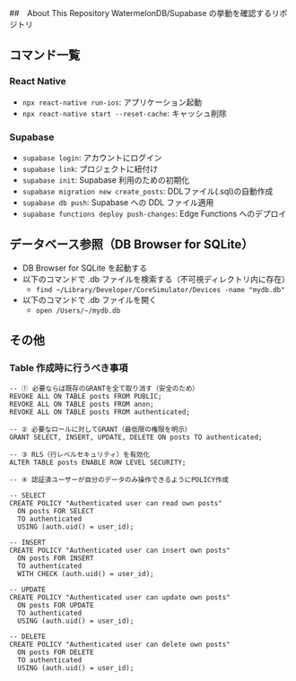 ##　About This Repository
WatermelonDB/Supabase の挙動を確認するリポジトリ

## コマンド一覧
### React Native
- `npx react-native run-ios`: アプリケーション起動
- `npx react-native start --reset-cache`: キャッシュ削除

### Supabase
- `supabase login`: アカウントにログイン
- `supabase link`: プロジェクトに紐付け
- `supabase init`: Supabase 利用のための初期化
- `supabase migration new create_posts`: DDLファイル(.sql)の自動作成
- `supabase db push`: Supabase への DDL ファイル適用
- `supabase functions deploy push-changes`: Edge Functions へのデプロイ

## データベース参照（DB Browser for SQLite）
- DB Browser for SQLite を起動する
- 以下のコマンドで .db ファイルを検索する（不可視ディレクトリ内に存在）
  - `find ~/Library/Developer/CoreSimulator/Devices -name "mydb.db"`
- 以下のコマンドで .db ファイルを開く
  - `open /Users/~/mydb.db`

## その他
### Table 作成時に行うべき事項
```
-- ① 必要ならば既存のGRANTを全て取り消す（安全のため）
REVOKE ALL ON TABLE posts FROM PUBLIC;
REVOKE ALL ON TABLE posts FROM anon;
REVOKE ALL ON TABLE posts FROM authenticated;

-- ② 必要なロールに対してGRANT（最低限の権限を明示）
GRANT SELECT, INSERT, UPDATE, DELETE ON posts TO authenticated;

-- ③ RLS（行レベルセキュリティ）を有効化
ALTER TABLE posts ENABLE ROW LEVEL SECURITY;

-- ④ 認証済ユーザーが自分のデータのみ操作できるようにPOLICY作成

-- SELECT
CREATE POLICY "Authenticated user can read own posts"
  ON posts FOR SELECT
  TO authenticated
  USING (auth.uid() = user_id);

-- INSERT
CREATE POLICY "Authenticated user can insert own posts"
  ON posts FOR INSERT
  TO authenticated
  WITH CHECK (auth.uid() = user_id);

-- UPDATE
CREATE POLICY "Authenticated user can update own posts"
  ON posts FOR UPDATE
  TO authenticated
  USING (auth.uid() = user_id);

-- DELETE
CREATE POLICY "Authenticated user can delete own posts"
  ON posts FOR DELETE
  TO authenticated
  USING (auth.uid() = user_id);
```
